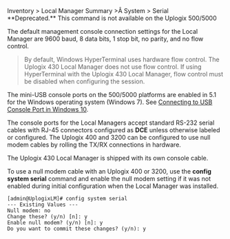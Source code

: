 <!-- 5.4 -->

<div class='ucc' />Inventory > Local Manager Summary >Â System > Serial</div>

<div class='warning' />**Deprecated.** This command is not available on the Uplogix 500/5000</div>

The default management console connection settings for the Local Manager are 9600 baud, 8 data bits, 1 stop bit, no parity, and no flow control.

> By default, Windows HyperTerminal uses hardware flow control. The Uplogix 430 Local Manager does not use flow control. If using HyperTerminal with the Uplogix 430 Local Manager, flow control must be disabled when configuring the session.

The mini-USB console ports on the 500/5000 platforms are enabled in 5.1 for the Windows operating system (Windows 7). See [Connecting to USB Console Port in Windows 10](http://uplogix.com/docs/local-manager-user-guide/introduction/connecting-to-usb-console-windows-10).

The console ports for the Local Managers accept standard RS-232 serial cables with RJ-45 connectors configured as **DCE** unless otherwise labeled or configured. The Uplogix 400 and 3200 can be configured to use null modem cables by rolling the TX/RX connections in hardware.

The Uplogix 430 Local Manager is shipped with its own console cable.

To use a null modem cable with an Uplogix 400 or 3200, use the **config system serial** command and enable the null modem setting if it was not enabled during initial configuration when the Local Manager was installed.

```
[admin@UplogixLM]# config system serial
--- Existing Values ---
Null modem: no
Change these? (y/n) [n]: y
Enable null modem? (y/n) [n]: y
Do you want to commit these changes? (y/n): y
```